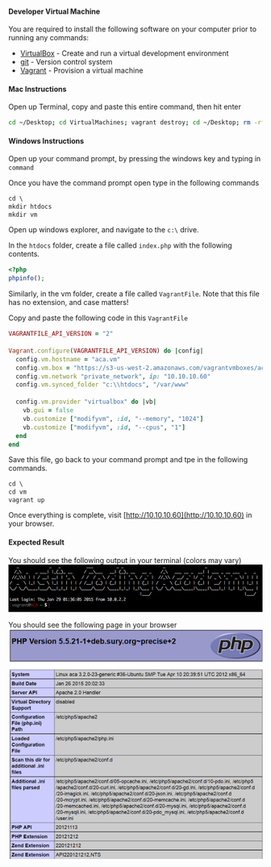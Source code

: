 #### Developer Virtual Machine

You are required to install the following software on your computer prior to running any commands:

- [VirtualBox](https://www.virtualbox.org/) - Create and run a virtual development environment
- [git](http://git-scm.com/) - Version control system
- [Vagrant](https://www.vagrantup.com/) - Provision a virtual machine

#### Mac Instructions
Open up Terminal, copy and paste this entire command, then hit enter
```bash
cd ~/Desktop; cd VirtualMachines; vagrant destroy; cd ~/Desktop; rm -rf htdocs; rm -rf VirtualMachines; mkdir VirtualMachines; mkdir htdocs; echo "<?php phpinfo();" > htdocs/index.php; cd VirtualMachines; curl https://gist.githubusercontent.com/sameg14/9e31709d132e6494ec1d/raw/158664c9962a5f17edb2c02054ba7e5bbc8b80ae/VagrantFile > VagrantFile; vagrant up; vagrant ssh;
```

#### Windows Instructions
Open up your command prompt, by pressing the windows key and typing in ```command```

Once you have the command prompt open type in the following commands
```
cd \
mkdir htdocs
mkdir vm
```

Open up windows explorer, and navigate to the ```c:\``` drive.

In the ```htdocs``` folder, create a file called ```index.php``` with the following contents.
```php
<?php
phpinfo();
```

Similarly, in the vm folder, create a file called ```VagrantFile```. Note that this file has no extension, and case matters!

Copy and paste the following code in this ```VagrantFile```
```ruby
VAGRANTFILE_API_VERSION = "2"

Vagrant.configure(VAGRANTFILE_API_VERSION) do |config|
  config.vm.hostname = "aca.vm"
  config.vm.box = "https://s3-us-west-2.amazonaws.com/vagrantvmboxes/aca-generic-lamp-packaged.box"
  config.vm.network "private_network", ip: "10.10.10.60"
  config.vm.synced_folder "c:\\htdocs", "/var/www"

  config.vm.provider "virtualbox" do |vb|
    vb.gui = false
    vb.customize ["modifyvm", :id, "--memory", "1024"]
    vb.customize ["modifyvm", :id, "--cpus", "1"]
  end
end
```

Save this file, go back to your command prompt and tpe in the following commands.
```
cd \
cd vm
vagrant up
```

Once everything is complete, visit [http://10.10.10.60](http://10.10.10.60) in your browser.


#### Expected Result
You should see the following output in your terminal (colors may vary)
![Terminal](images/aca-terminal.png "Terminal Output")

You should see the following page in your browser
![Browser](images/aca-phpinfo.png "Browser phpinfo() Output")
